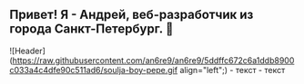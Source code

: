
## Привет! Я - Андрей, веб-разработчик из города Санкт-Петербург. 👋
![Header](https://raw.githubusercontent.com/an6re9/an6re9/5ddffc672c6a1ddb8900c033a4c4dfe90c511ad6/soulja-boy-pepe.gif align="left";) - текст - текст

